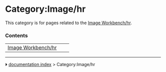 # Category:Image/hr
This category is for pages related to the [Image Workbench/hr](Image_Workbench/hr.md).

### Contents

|     |     |     |
| --- | --- | --- |
| [Image Workbench/hr](Image_Workbench/hr.md) |



---
⏵ [documentation index](../README.md) > Category:Image/hr
